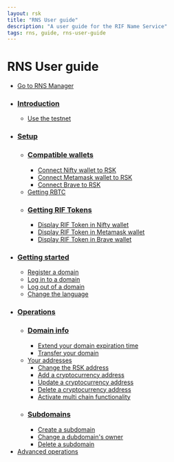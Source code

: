 ```yaml
---
layout: rsk
title: "RNS User guide"
description: "A user guide for the RIF Name Service"
tags: rns, guide, rns-user-guide
---
```


RNS User guide
===

- <a href="https://manager.rns.rifos.org" target="_blank">Go to RNS Manager</a>
- ### [Introduction](/rif/rns/guide/intro/)
    - [Use the testnet](/rif/rns/guide/intro/#use-the-testnet)
- ### [Setup](/rif/rns/guide/setup/)
    - ### [Compatible wallets](/rif/rns/guide/setup/#compatible-wallets)
        - [Connect Nifty wallet to RSK](/rif/rns/guide/setup/#connect-nifty-wallet-to-rsk)
        - [Connect Metamask wallet to RSK](/rif/rns/guide/setup/#connect-metamask-wallet-to-rsk)
        - [Connect Brave to RSK](/rif/rns/guide/brave/)
    - [Getting RBTC](/rif/rns/guide/setup/#getting-rbtc)
    - ### [Getting RIF Tokens](/rif/rns/guide/setup/#getting-rif-tokens)
        - [Display RIF Token in Nifty wallet](/rif/rns/guide/setup/#display-amount-of-tokens-in-the-nifty-wallet)
        - [Display RIF Token in Metamask wallet](/rif/rns/guide/setup/#display-amount-of-tokens-in-the-metamask-wallet)
        - [Display RIF Token in Brave wallet](/rif/rns/guide/brave/#add-the-rif-token)
- ### [Getting started](/rif/rns/guide/getting-started/)
    - [Register a domain](/rif/rns/guide/getting-started/#register-a-domain)
    - [Log in to a domain](/rif/rns/guide/getting-started/#log-in-to-a-domain)
    - [Log out of a domain](/rif/rns/guide/getting-started/#log-out-of-a-domain)
    - [Change the language](/rif/rns/guide/getting-started/#change-the-language)
- ### [Operations](/rif/rns/guide/operations/)
    - ### [Domain info](/rif/rns/guide/operations/#domain-info)
        - [Extend your domain expiration time](/rif/rns/guide/operations/#extend-your-domain-expiration-time)
        - [Transfer your domain](/rif/rns/guide/operations/#transfer-your-domain)
    - [Your addresses](/rif/rns/guide/operations/#your-addresses)
        - [Change the RSK address](/rif/rns/guide/operations/#change-the-rsk-address)
        - [Add a cryptocurrency address](/rif/rns/guide/operations/#add-a-currency-address)
        - [Update a cryptocurrency address](/rif/rns/guide/operations/#change-a-currency-address)
        - [Delete a cryptocurrency address](/rif/rns/guide/operations/#delete-a-currency-address)
        - [Activate multi chain functionality](/rif/rns/guide/operations/#activate-multi-chain-functionality)
    - ### [Subdomains](/rif/rns/guide/operations/#subdomains)
        - [Create a subdomain](/rif/rns/guide/operations/#create-a-subdomain)
        - [Change a dubdomain's owner](/rif/rns/guide/operations/#change-a-dubdomains-owner)
        - [Delete a subdomain](/rif/rns/guide/operations/#delete-a-subdomain)
- [Advanced operations](/rif/rns/guide/advanced/)
